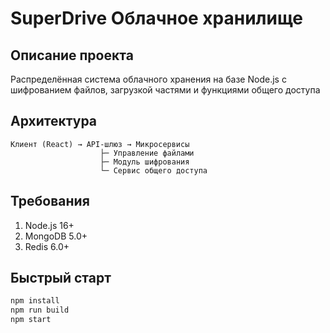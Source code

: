 # SuperDrive Облачное хранилище

## Описание проекта
Распределённая система облачного хранения на базе Node.js с шифрованием файлов, загрузкой частями и функциями общего доступа

## Архитектура
```
Клиент (React) → API-шлюз → Микросервисы
                    ├─ Управление файлами
                    ├─ Модуль шифрования
                    └─ Сервис общего доступа
```

## Требования
1. Node.js 16+
2. MongoDB 5.0+
3. Redis 6.0+

## Быстрый старт
```bash
npm install
npm run build
npm start
```